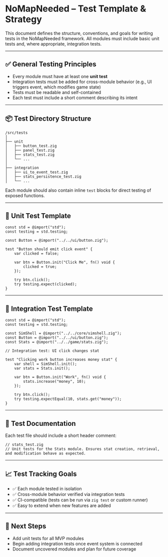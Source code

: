 # NoMapNeeded – Test Template & Strategy

This document defines the structure, conventions, and goals for writing tests in the NoMapNeeded framework. All modules must include basic unit tests and, where appropriate, integration tests.

---

## ✅ General Testing Principles

- Every module must have at least one **unit test**
- Integration tests must be added for cross-module behavior (e.g., UI triggers event, which modifies game state)
- Tests must be readable and self-contained
- Each test must include a short comment describing its intent

---

## 📦 Test Directory Structure

```
/src/tests
│
├── unit
│   ├── button_test.zig
│   ├── panel_test.zig
│   ├── stats_test.zig
│   └── ...
│
├── integration
│   ├── ui_to_event_test.zig
│   ├── stats_persistence_test.zig
│   └── ...
```

Each module should also contain inline `test` blocks for direct testing of exposed functions.

---

## 🧪 Unit Test Template

```zig
const std = @import("std");
const testing = std.testing;

const Button = @import("../../ui/button.zig");

test "Button should emit click event" {
    var clicked = false;

    var btn = Button.init("Click Me", fn() void {
        clicked = true;
    });

    try btn.click();
    try testing.expect(clicked);
}
```

---

## 🔗 Integration Test Template

```zig
const std = @import("std");
const testing = std.testing;

const SimShell = @import("../../core/simshell.zig");
const Button = @import("../../ui/button.zig");
const Stats = @import("../../game/stats.zig");

// Integration test: UI click changes stat

test "Clicking work button increases money stat" {
    var shell = SimShell.init();
    var stats = Stats.init();

    var btn = Button.init("Work", fn() void {
        stats.increase("money", 10);
    });

    try btn.click();
    try testing.expectEqual(10, stats.get("money"));
}
```

---

## 📝 Test Documentation

Each test file should include a short header comment:

```zig
// stats_test.zig
// Unit tests for the Stats module. Ensures stat creation, retrieval, and modification behave as expected.
```

---

## 📈 Test Tracking Goals

- ✅ Each module tested in isolation
- ✅ Cross-module behavior verified via integration tests
- ✅ CI-compatible (tests can be run via `zig test` or custom runner)
- ✅ Easy to extend when new features are added

---

## 📄 Next Steps

- Add unit tests for all MVP modules
- Begin adding integration tests once event system is connected
- Document uncovered modules and plan for future coverage

